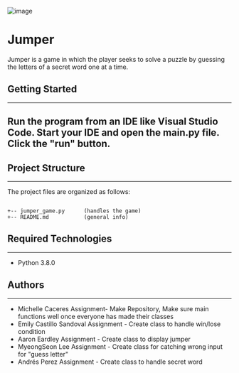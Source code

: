 ![image](https://user-images.githubusercontent.com/84346969/152093881-697c35a1-972d-4c6a-afa8-d8cf8c326c21.png)

# Jumper

Jumper is a game in which the player seeks to solve a puzzle by guessing the letters of a secret word one at a time.

## Getting Started

---

## Run the program from an IDE like Visual Studio Code. Start your IDE and open the main.py file. Click the "run" button.

## Project Structure

---

The project files are organized as follows:

```

+-- jumper_game.py      (handles the game)
+-- README.md           (general info)
```

## Required Technologies

---

- Python 3.8.0

## Authors

---

- Michelle Caceres Assignment- Make Repository, Make sure main functions well once everyone has made their classes
- Emily Castillo Sandoval Assignment - Create class to handle win/lose condition
- Aaron Eardley Assignment - Create class to display jumper
- MyeongSeon Lee Assignment - Create class for catching wrong input for "guess letter"
- Andrés Perez Assignment - Create class to handle secret word
